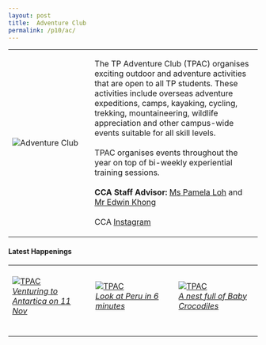 ```yaml
---
layout: post
title:  Adventure Club
permalink: /p10/ac/
---
```


<div>
    <table>
        <tr>
            <td style="width:33%"><image src="{{site.baseurl}}/images/CCA_ac.jpg" style="display:block;margin-left:auto;margin-right:auto;" alt="Adventure Club"></image></td>
            <td>
                <p>
                    The TP Adventure Club (TPAC) organises exciting outdoor and adventure activities that are open to all TP students. These activities include overseas adventure expeditions, camps, kayaking, cycling, trekking, mountaineering, wildlife appreciation and other campus-wide events suitable for all skill levels.<br>
                    <br>
                    TPAC organises events throughout the year on top of bi-weekly experiential training sessions.<br>
                    <br>
                    <b>CCA Staff Advisor:</b> <a href="mailto:Pamela_LOH@tp.edu.sg">Ms Pamela Loh</a> and <a href="mailto:Edwin_KHONG@tp.edu.sg">Mr Edwin Khong</a><br>
                    <br>
                    CCA <a href="https://www.instagram.com/tpadventureclub">Instagram</a>
                </p>
            </td>
        </tr>
    </table>
</div>

#### Latest Happenings

<div>
    <table>
        <tr>
            <td style="width:33%"><br>
                <a href="https://www.instagram.com/p/CGmCOSbHlU8/">
                    <image src="{{site.baseurl}}/images/CCA-ac_IG1.png" style="display:block;margin-left:auto;margin-right:auto;" alt="TPAC">
                    <h6 style="margin-top:0%">Venturing to Antartica on 11 Nov</h6>
                    </image>
                </a>
            </td>
            <td style="width:33%"><br>
                <a href="https://www.instagram.com/p/CFQ9vkpnkGc/">
                    <image src="{{site.baseurl}}/images/CCA-ac_IG2.jpg" style="display:block;margin-left:auto;margin-right:auto;" alt="TPAC">
                    <h6 style="margin-top:0%">Look at Peru in 6 minutes</h6>
                    </image>
                </a>
            </td>
            <td style="width:33%"><br>
                <a href="https://www.instagram.com/p/CFTgJnIH2Px/">
                    <image src="{{site.baseurl}}/images/CCA-ac_IG3.jpg" style="display:block;margin-left:auto;margin-right:auto;" alt="TPAC">
                    <h6 style="margin-top:0%">A nest full of Baby Crocodiles</h6>    
                    </image>
                </a>
            </td>
        </tr>
    </table>
</div>
